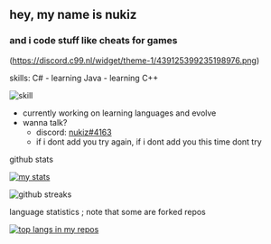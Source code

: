 ## hey, my name is nukiz

### and i code stuff like cheats for games

(https://discord.c99.nl/widget/theme-1/439125399235198976.png)

skills: C# - learning Java - learning C++

![skill](https://skillicons.dev/icons?i=cs,java,cpp)

- currently working on learning languages and evolve
- wanna talk?
  - discord: [nukiz#4163](https://discord.com/users/439125399235198976/)
  - if i dont add you try again, if i dont add you this time dont try



github stats

[![my stats](https://github-readme-stats.vercel.app/api?username=nukiz&theme=tokyonight)](https://github.com/anuraghazra/github-readme-stats)

![github streaks](https://github-readme-streak-stats.herokuapp.com/?user=nukiz&theme=tokyonight&show_icons=true)  

language statistics ; note that some are forked repos

[![top langs in my repos](https://github-readme-stats.vercel.app/api/top-langs/?username=nukiz&theme=tokyonight)](https://github.com/anuraghazra/github-readme-stats)
